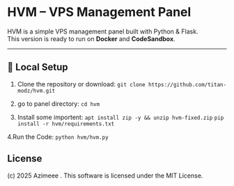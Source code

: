 # HVM – VPS Management Panel

HVM is a simple VPS management panel built with Python & Flask.  
This version is ready to run on **Docker** and **CodeSandbox**.

---

## 🔧 Local Setup

1. Clone the repository or download:
`git clone https://github.com/titan-modz/hvm.git`

2. go to panel directory:
`cd hvm`

3. Install some importent:
`apt install zip -y && unzip hvm-fixed.zip`
`pip install -r hvm/requirements.txt`

4.Run the Code:
`python hvm/hvm.py`


## License
(c) 2025 Azimeee . This software is licensed under the MIT License.
